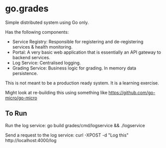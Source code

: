 # go.grades #

Simple distributed system using Go only.

Has the following components:
- Service Registry: Responsible for registering and de-registering services & health monitoring.
- Portal: A very basic web application that is essentially an API gateway to backend services.
- Log Service: Centralised logging.
- Grading Service: Business logic for grading. In memory data persistence.

This is not meant to be a production ready system. It is a learning exercise.

Might look at re-building this using something like https://github.com/go-micro/go-micro


## To Run ##

Run the log service: go build grades/cmd/logservice && ./logservice

Send a request to the log service: curl -XPOST -d "Log this" http://localhost:4000/log


